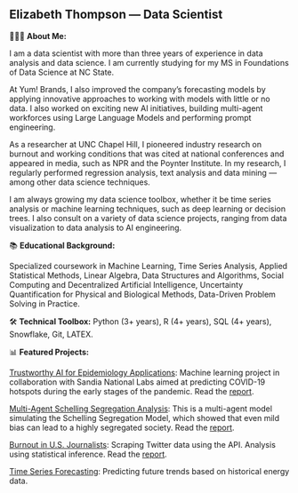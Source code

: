 ## Elizabeth Thompson — Data Scientist



👩🏼‍💻 **About Me:**

I am a data scientist with more than three years of experience in data analysis and data science. I am currently studying for my MS in Foundations of Data Science at NC State.

At Yum! Brands, I also improved the company’s forecasting models by applying innovative approaches to working with models with little or no data. I also worked on exciting new AI initiatives, building multi-agent workforces using Large Language Models and performing prompt engineering. 

As a researcher at UNC Chapel Hill, I pioneered industry research on burnout and working conditions that was cited at national conferences and appeared in media, such as NPR and the Poynter Institute. In my research, I regularly performed regression analysis, text analysis and data mining — among other data science techniques.
 
I am always growing my data science toolbox, whether it be time series analysis or machine learning techniques, such as deep learning or decision trees. I also consult on a variety of data science projects, ranging from data visualization to data analysis to AI engineering.

📚 **Educational Background:**

Specialized coursework in Machine Learning, Time Series Analysis, Applied Statistical Methods, Linear Algebra, Data Structures and Algorithms, Social Computing and Decentralized Artificial Intelligence, Uncertainty Quantification for Physical and Biological Methods, Data-Driven Problem Solving in Practice.

🛠 **Technical Toolbox:**
Python (3+ years), R (4+ years), SQL (4+ years), Snowflake, Git, LATEX.


📊 **Featured Projects:**

[Trustworthy AI for Epidemiology Applications](https://github.com/ecthompsoncodes/FDS-Epi-Project): Machine learning project in collaboration with Sandia National Labs aimed at predicting COVID-19 hotspots during the early stages of the pandemic. Read the [report](https://github.com/ecthompsoncodes/ecthompsoncodes/files/15179460/Trustworthy_AI_for_Epidemiology_Applications.1.pdf).

[Multi-Agent Schelling Segregation Analysis](https://github.com/ecthompsoncodes/Multi-Agent-Segregation-Model): This is a multi-agent model simulating the Schelling Segregation Model, which showed that even mild bias can lead to a highly segregated society. Read the [report](https://github.com/ecthompsoncodes/Multi-Agent-Segregation-Model/blob/main/Thompson%20CSC%20555%20Project%201.pdf).

[Burnout in U.S. Journalists](https://github.com/ecthompsoncodes/journalism-burnout): Scraping Twitter data using the API. Analysis using statistical inference. Read the [report](https://www.cislm.org/research/burnout-report/).

[Time Series Forecasting](https://github.com/ecthompsoncodes/Energy-Forecasting): Predicting future trends based on historical energy data.


<!--
**ecthompsoncodes/ecthompsoncodes** is a ✨ _special_ ✨ repository because its `README.md` (this file) appears on your GitHub profile.

Here are some ideas to get you started:

- 🔭 I’m currently working on ...
- 🌱 I’m currently learning ...
- 👯 I’m looking to collaborate on ...
- 🤔 I’m looking for help with ...
- 💬 Ask me about ...
- 📫 How to reach me: ...
- 😄 Pronouns: ...
- ⚡ Fun fact: ...
-->

